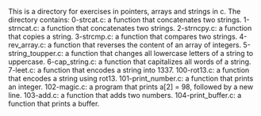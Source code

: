 This is a directory for exercises in pointers, arrays and strings in c. The directory contains: 0-strcat.c: a function that concatenates two strings. 1-strncat.c: a function that concatenates two strings. 2-strncpy.c: a function that copies a string. 3-strcmp.c: a function that compares two strings. 4-rev_array.c: a function that reverses the content of an array of integers. 5-string_toupper.c: a function that changes all lowercase letters of a string to uppercase. 6-cap_string.c: a function that capitalizes all words of a string. 7-leet.c: a function that encodes a string into 1337. 100-rot13.c: a function that encodes a string using rot13. 101-print_number.c: a function that prints an integer. 102-magic.c: a program that prints a[2] = 98, followed by a new line. 103-add.c: a function that adds two numbers. 104-print_buffer.c: a function that prints a buffer.
